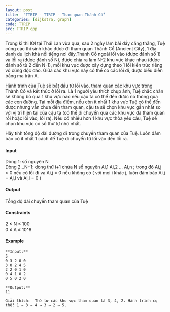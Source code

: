 ```yaml
---
layout: post
title:  "TTRIP - TTRIP - Tham quan Thành Cổ"
categories: [dijkstra, graph]
code: TTRIP
src: TTRIP.cpp
---
```



Trong kì thi IOI tại Thái Lan vừa qua, sau 2 ngày làm bài đầy căng thẳng, Tuệ cùng các thí sinh khác được đi tham quan Thành Cổ (Ancient City), 1 địa danh du lịch khá nổi tiếng nơi đây.Thành Cổ ngoài lối vào (được đánh số 1) và lối ra (được đánh số N), được chia ra làm N-2 khu vực khác nhau (được đánh số từ 2 đến N-1), mỗi khu vực được xây dựng theo 1 lối kiến trúc riêng vô cùng độc đáo. Giữa các khu vực này có thể có các lối đi, được biểu diễn bằng ma trận A.

Hành trình của Tuệ sẽ bắt đầu từ lối vào, tham quan các khu vực trong Thành Cổ và kết thúc ở lối ra. Là 1 người yêu thích chụp ảnh, Tuệ chắc chắn sẽ không bỏ qua 1 khu vực nào nếu cậu ta có thể đến được nó thông qua các con đường. Tại mỗi địa điểm, nếu còn ít nhất 1 khu vực Tuệ có thể đến được nhưng vẫn chưa đến tham quan, cậu ta sẽ chọn khu vực gần nhất so với vị trí hiện tại của cậu ta (có thể di chuyển qua các khu vực đã tham quan rồi hoặc lối vào, lối ra). Nếu có nhiều hơn 1 khu vực thỏa yêu cầu, Tuệ sẽ chọn khu vực có số thứ tự nhỏ nhất.

Hãy tính tổng độ dài đường đi trong chuyến tham quan của Tuệ. Luôn đảm bảo có ít nhất 1 cách để Tuệ di chuyển từ lối vào đến lối ra.

#### Input

Dòng 1: số nguyên N  
Dòng 2...N+1: dòng thứ i+1 chứa N số nguyên Ai,1 Ai,2 ... Ai,n ; trong đó Ai,j > 0 nếu có lối đi và Ai,j = 0 nếu không có ( với mọi i khác j, luôn đảm bảo Ai,j \= Aj,i và Ai,i = 0 )

#### Output

Tổng độ dài chuyến tham quan của Tuệ

#### Constraints

2 ≤ N ≤ 100  
0 ≤ A ≤ 10^6

#### Example

```
**Input:**  
5  
0 3 2 0 0  
3 0 2 4 5  
2 2 0 1 0  
0 4 1 0 2  
0 5 0 2 0  
  
**Output:**
11  
  
Giải thích:  Thứ tự các khu vực tham quan là 3, 4, 2. Hành trình cụ thể: 1 → 3 → 4 → 3 → 2 → 5.
```

<!--more-->

